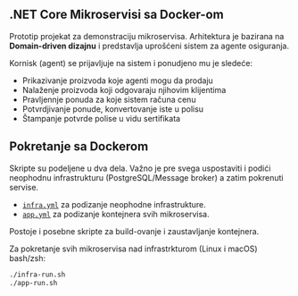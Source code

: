 ## .NET Core Mikroservisi sa Docker-om

Prototip projekat za demonstraciju mikroservisa. Arhitektura je bazirana na **Domain-driven dizajnu** i predstavlja uprošćeni sistem za agente osiguranja.

Kornisk (agent) se prijavljuje na sistem i ponudjeno mu je sledeće:
* Prikazivanje proizvoda koje agenti mogu da prodaju
* Nalaženje proizvoda koji odgovaraju njihovim klijentima
* Pravljennje ponuda za koje sistem računa cenu
* Potvrdjivanje ponude, konvertovanje iste u polisu
* Štampanje potvrde polise u vidu sertifikata

## Pokretanje sa Dockerom

Skripte su podeljene u dva dela. Važno je pre svega uspostaviti i podići neophodnu infrastrukturu (PostgreSQL/Message broker) a zatim pokrenuti servise.

* [`infra.yml`](scripts/infra.yml) za podizanje neophodne infrastrukture.
* [`app.yml`](scripts/app.yml) za podizanje kontejnera svih mikroservisa.

Postoje i posebne skripte za build-ovanje i zaustavljanje kontejnera.

Za pokretanje svih mikroservisa nad infrastrkturom (Linux i macOS) bash/zsh:

```bash
./infra-run.sh
./app-run.sh
```
